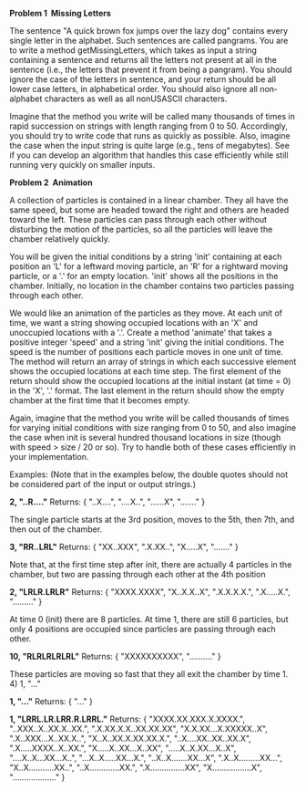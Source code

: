 __Problem 1 ­ Missing Letters__

The sentence "A quick brown fox jumps over the lazy dog" contains every single letter in the alphabet. Such sentences are called pangrams. You are to write a method getMissingLetters, which takes as input a string containing a sentence and returns all the letters not present at all in the sentence (i.e., the letters that prevent it from being a pangram). You should ignore the case of the letters in sentence, and your return should be all lower case letters, in alphabetical order. You should also ignore all non­alphabet characters as well as all non­US­ASCII characters.


Imagine that the method you write will be called many thousands of times in rapid succession on strings with length ranging from 0 to 50. Accordingly, you should try to write code that runs as quickly as possible. Also, imagine the case when the input string is quite large (e.g., tens of megabytes). See if you can develop an algorithm that handles this case efficiently while still running very quickly on smaller inputs.

__Problem 2 ­ Animation__

A collection of particles is contained in a linear chamber. They all have the same speed, but some are headed toward the right and others are headed toward the left. These particles can pass through each other without disturbing the motion of the particles, so all the particles will leave the chamber relatively quickly.

You will be given the initial conditions by a string 'init' containing at each position an 'L' for a leftward moving particle, an 'R' for a rightward moving particle, or a '.' for an empty location. 'init' shows all the positions in the chamber. Initially, no location in the chamber contains two particles passing through each other.

We would like an animation of the particles as they move. At each unit of time, we want a string showing occupied locations with an 'X' and unoccupied locations with a '.'. Create a method 'animate' that takes a positive integer 'speed' and a string 'init' giving the initial conditions. The speed is the number of positions each particle moves in one unit of time. The method will return an array of strings in which each successive element shows the occupied locations at each time step. The first element of the return should
 show the occupied locations at the initial instant (at time = 0) in the 'X', '.' format. The last element in the return should show the empty chamber at the first time that it becomes empty.
 
Again, imagine that the method you write will be called thousands of times for varying initial conditions with size ranging from 0 to 50, and also imagine the case when init is several hundred thousand locations in size (though with speed > size / 20 or so). Try to handle both of these cases efficiently in your implementation.

Examples:
(Note that in the examples below, the double quotes should not be considered part of the input or output strings.)

__2, "..R...."__
Returns:
{ "..X....", "....X..", "......X", "......." }

The single particle starts at the 3rd position, moves to the 5th, then 7th, and then out of the chamber.

__3, "RR..LRL"__
Returns:
{ "XX..XXX", ".X.XX..", "X.....X", "......." }

Note that, at the first time step after init, there are actually 4 particles in the chamber, but two are passing through each other at the 4th position

__2, "LRLR.LRLR"__
Returns:
{ "XXXX.XXXX", "X..X.X..X", ".X.X.X.X.", ".X.....X.", "........." }

At time 0 (init) there are 8 particles. At time 1, there are still 6 particles, but only 4 positions are occupied since particles are passing through each other.

__10, "RLRLRLRLRL"__
Returns:
{ "XXXXXXXXXX",
".........." }

These particles are moving so fast that they all exit the chamber by time 1. 4) 1, "..."

__1, "..."__
Returns:
{ "..." }

__1, "LRRL.LR.LRR.R.LRRL."__
Returns:
{ "XXXX.XX.XXX.X.XXXX.", "..XXX..X..XX.X..XX.", ".X.XX.X.X..XX.XX.XX", "X.X.XX...X.XXXXX..X", ".X..XXX...X..XX.X..", "X..X..XX.X.XX.XX.X.", "..X....XX..XX..XX.X", ".X.....XXXX..X..XX.", "X.....X..XX...X..XX", ".....X..X.XX...X..X", "....X..X...XX...X..", "...X..X.....XX...X.", "..X..X.......XX...X", ".X..X.........XX...", "X..X...........XX..", "..X.............XX.", ".X...............XX", "X.................X",
"..................." }